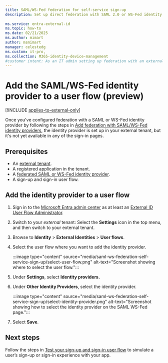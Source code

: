 ```yaml
---
title: SAML/WS-Fed federation for self-service sign-up 
description: Set up direct federation with SAML 2.0 or WS-Fed identity providers (IdP) and enable self-service sign-up for external users, who can sign in with their own work accounts.
 
ms.service: entra-external-id
ms.topic: how-to
ms.date: 02/21/2025
ms.author: mimart
author: msmimart
manager: celestedg
ms.custom: it-pro, 
ms.collection: M365-identity-device-management
#customer intent: As an IT admin setting up federation with an external organization's SAML/WS-Fed identity provider, I want to invite users from that organization to sign in to my Microsoft Entra tenant with their work account.
---
```


# Add the SAML/WS-Fed identity provider to a user flow (preview)

[!INCLUDE [applies-to-external-only](../includes/applies-to-external-only.md)]

Once you've configured federation with a SAML or WS-Fed identity provider by following the steps in [Add federation with SAML/WS-Fed identity providers](../direct-federation.md), the identity provider is set up in your external tenant, but it's not yet available in any of the sign-in pages. 

## Prerequisites

- An [external tenant](how-to-create-external-tenant-portal.md).
- A registered application in the tenant.
- A [federated SAML or WS-Fed identity provider](../direct-federation.md).
- A sign-up and sign-in user flow.

## Add the identity provider to a user flow

1. Sign in to the [Microsoft Entra admin center](https://entra.microsoft.com) as at least an [External ID User Flow Administrator](~/identity/role-based-access-control/permissions-reference.md#external-id-user-flow-administrator).

1. Switch to your *external* tenant: Select the **Settings** icon in the top menu, and then switch to your external tenant.

1. Browse to **Identity** > **External Identities** > **User flows**.

1. Select the user flow where you want to add the identity provider.

   :::image type="content" source="media/saml-ws-federation-self-service-sign-up/select-user-flow.png" alt-text="Screenshot showing where to select the user flow.":::

1. Under **Settings**, select **Identity providers.**

1. Under **Other Identity Providers**, select the identity provider.

   :::image type="content" source="media/saml-ws-federation-self-service-sign-up/select-identity-provider.png" alt-text="Screenshot showing how to select the identity provider on the SAML WS-Fed page.":::

1. Select **Save**.

## Next steps

Follow the steps in [Test your sign-up and sign-in user flow](how-to-test-user-flows.md) to simulate a user’s sign-up or sign-in experience with your app.
